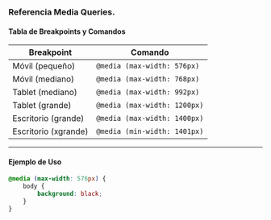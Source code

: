 ### Referencia Media Queries.

#### Tabla de Breakpoints y Comandos

| **Breakpoint**       | **Comando**                    |
|----------------------|--------------------------------|
| Móvil (pequeño)      | `@media (max-width: 576px)`    |
| Móvil (mediano)      | `@media (max-width: 768px)`    |
| Tablet (mediano)     | `@media (max-width: 992px)`    |
| Tablet (grande)      | `@media (max-width: 1200px)`   |
| Escritorio (grande) | `@media (max-width: 1400px)`   |
| Escritorio (xgrande)  | `@media (min-width: 1401px)`   |

---

#### Ejemplo de Uso

```css
@media (max-width: 576px) {
    body {
        background: black;
    }
}
```
